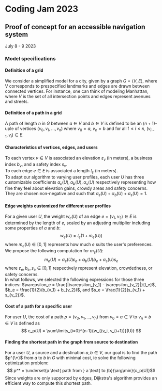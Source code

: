 # Coding Jam 2023
## Proof of concept for an accessible navigation system
July 8 - 9 2023

### Model specifications

#### Definition of a grid
We consider a simplified model for a city, given by a graph $G = (V, E)$, where V corresponds to prespecified landmarks and edges are drawn between connected vertices. For instance, one can think of modeling Manhattan, where $V$ is the set of all intersection points and edges represent avenues and streets. 

#### Definition of a path in a grid
A path of length $n$ in $G$ between $a \in V$ and $b \in V$ is defined to be an $(n + 1)$-uple of vertices $(v_0, v_1, \ldots, v_n)$ where $v_0=a$, $v_n=b$ and for all $1 \leqslant i \leqslant n$, $(v_{i-1}, v_{i}) \in E$. 

#### Characteristics of vertices, edges, and users
To each vertex $v \in V$ is associated an elevation $\varepsilon_v$ (in meters), a business index $b_v$, and a safety index $s_v$. \
To each edge $e \in E$ is associated a length $l_e$ (in meters).\
To adapt our algorithm to varying user profiles, each user $U$ has three customizable coefficients $\alpha_\varepsilon(U), \alpha_b(U), \alpha_s(U)$ respectively representing how fine they feel about elevation gains, crowdy areas and safety concerns. They are chosen non-negative and such that $\alpha_\varepsilon(U) + \alpha_b(U) + \alpha_s(U)=1$.

#### Edge weights customized for different user profiles
For a given user $U$, the weight $w_e(U)$ of an edge $e=(v_1, v_2) \in E$ is determined by the length of $e$, scaled by an adjusting multiplier including some properties of $a$ and $b$: $$w_e(U)=l_e(1 + m_e(U))$$ where $m_e(U) \in [0,1]$ represents how much $e$ suits the user's preferences. \
We propose the following computation for $m_e(U)$: $$m_e(U)=\alpha_\varepsilon(U) \varepsilon_e + \alpha_b(U) b_e + \alpha_s(U)s_e$$ where $\varepsilon_e, b_e, s_e \in [0,1]$ respectively represent elevation, crowdedness, or safety concerns.\
In what follows, we selected the following expressions for those three indices: $\varepsilon_e = \frac{|\varepsilon_{v_1} - \varepsilon_{v_2}|}{l_e}$, $b_e = \frac{1}{2}(b_{v_1} + b_{v_2})$, and $s_e = \frac{1}{2}(s_{v_1} + s_{v_2})$.

#### Cost of a path for a specific user
For user $U$, the cost of a path $p=(v_0, v_1, \ldots, v_n)$ from $v_0=a \in V$ to $v_n=b \in V$ is defined as $$ c_p(U) = \sum\limits_{i=0}^{n-1}{w_{(v_i, v_{i+1})}(U)} $$

#### Finding the shortest path in the graph from source to destination
For a user $U$, a source and a destination $a,b\in V$, our goal is to find the path $p^{\*}$ from $a$ to $b$ in $G$ with minimal cost, ie solve the following optimization problem:
$$ p^* = \underset{p \text{ path from } a \text{ to }b}{\arg\min}{c_p(U)}$$
Since weights are only supported by edges, Dijkstra's algorithm provides an efficient way to compute this shortest path.